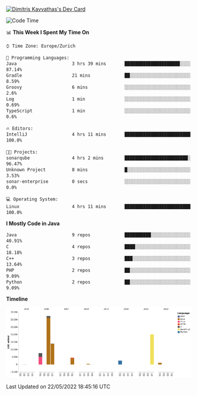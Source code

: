 <a href="https://app.daily.dev/JimR21"><img src="https://api.daily.dev/devcards/1a6ea627b9cf4de4a4f1b5f5cac8c85e.png?r=t8i" width="400" alt="Dimitris Kavvathas's Dev Card"/></a>

<!--START_SECTION:waka-->
![Code Time](http://img.shields.io/badge/Code%20Time-3%2C456%20hrs%2033%20mins-blue)

📊 **This Week I Spent My Time On** 

```text
⌚︎ Time Zone: Europe/Zurich

💬 Programming Languages: 
Java                     3 hrs 39 mins       █████████████████████░░░░   87.14% 
Gradle                   21 mins             ██░░░░░░░░░░░░░░░░░░░░░░░   8.59% 
Groovy                   6 mins              ░░░░░░░░░░░░░░░░░░░░░░░░░   2.6% 
Log                      1 min               ░░░░░░░░░░░░░░░░░░░░░░░░░   0.69% 
TypeScript               1 min               ░░░░░░░░░░░░░░░░░░░░░░░░░   0.6%

🔥 Editors: 
IntelliJ                 4 hrs 11 mins       █████████████████████████   100.0%

🐱‍💻 Projects: 
sonarqube                4 hrs 2 mins        ████████████████████████░   96.47% 
Unknown Project          8 mins              █░░░░░░░░░░░░░░░░░░░░░░░░   3.53% 
sonar-enterprise         0 secs              ░░░░░░░░░░░░░░░░░░░░░░░░░   0.0%

💻 Operating System: 
Linux                    4 hrs 11 mins       █████████████████████████   100.0%

```

**I Mostly Code in Java** 

```text
Java                     9 repos             ██████████░░░░░░░░░░░░░░░   40.91% 
C                        4 repos             ████░░░░░░░░░░░░░░░░░░░░░   18.18% 
C++                      3 repos             ███░░░░░░░░░░░░░░░░░░░░░░   13.64% 
PHP                      2 repos             ██░░░░░░░░░░░░░░░░░░░░░░░   9.09% 
Python                   2 repos             ██░░░░░░░░░░░░░░░░░░░░░░░   9.09%

```


**Timeline**

![Chart not found](https://raw.githubusercontent.com/JimR21/JimR21/master/charts/bar_graph.png) 


 Last Updated on 22/05/2022 18:45:16 UTC
<!--END_SECTION:waka-->

<!--
**JimR21/JimR21** is a ✨ _special_ ✨ repository because its `README.md` (this file) appears on your GitHub profile.

Here are some ideas to get you started:

- 🔭 I’m currently working on ...
- 🌱 I’m currently learning ...
- 👯 I’m looking to collaborate on ...
- 🤔 I’m looking for help with ...
- 💬 Ask me about ...
- 📫 How to reach me: ...
- 😄 Pronouns: ...
- ⚡ Fun fact: ...
-->
